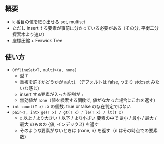 ## 概要
- k 番目の値を取り出せる set, multiset
- ただし insert する要素が事前に分かっている必要がある（その分, 平衡二分探索木より速い）
- 座標圧縮 + Fenwick Tree

## 使い方
- `OfflineSet<T, multi>(a, none)`
  - 型 `T`
  - 重複を許すかどうかが `multi` （デフォルトは false, つまり std::set みたいな感じ）
  - insert する要素が入った配列が `a`
  - 無効値が `none`（値を検索する関数で, 値がなかった場合にこれを返す）
- `int count(T x)` : x の個数. true or false の存在判定ではない
- `pair<T, int> ge(T x) / gt(T x) / le(T x) / lt(T x)`
  - `x` 以上 / より大きい / 以下 / より小さい 要素の中で 最小 / 最小 / 最大 / 最大 のものの {値, インデックス} を返す
  - そのような要素がないときは {none, n} を返す（n はその時点での要素数）

